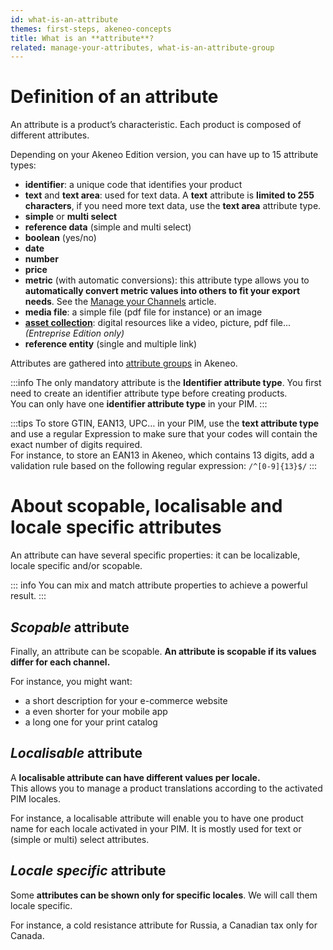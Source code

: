 ```yaml
---
id: what-is-an-attribute
themes: first-steps, akeneo-concepts
title: What is an **attribute**?
related: manage-your-attributes, what-is-an-attribute-group
---
```


# Definition of an attribute

An attribute is a product’s characteristic. Each product is composed of different attributes.

Depending on your Akeneo Edition version, you can have up to 15 attribute types:
- **identifier**: a unique code that identifies your product
- **text** and **text area**: used for text data. A **text** attribute is **limited to 255 characters**, if you need more text data, use the **text area** attribute type.
- **simple** or **multi select**
- **reference data** (simple and multi select)
- **boolean** (yes/no)
- **date**
- **number**
- **price**
- **metric** (with automatic conversions): this attribute type allows you to **automatically convert metric values into others to fit your export needs**. See the [Manage your Channels](/articles/manage-your-channels.html#create-a-channel) article.
- **media file**: a simple file (pdf file for instance) or an image
- **[asset collection](/articles/work-with-assets.html)**: digital resources like a video, picture, pdf file... _(Entreprise Edition only)_
- **reference entity** (single and multiple link)

Attributes are gathered into [attribute groups](/articles/what-is-an-attribute-group.html) in Akeneo.

:::info
The only mandatory attribute is the **Identifier attribute type**. You first need to create an identifier attribute type before creating products.    
You can only have one **identifier attribute type** in your PIM.
:::


:::tips
To store GTIN, EAN13, UPC… in your PIM, use the **text attribute type** and use a regular Expression to make sure that your codes will contain the exact number of digits required.  
For instance, to store an EAN13 in Akeneo, which contains 13 digits, add a validation rule based on the following regular expression: `/^[0-9]{13}$/`
:::


# About scopable, localisable and locale specific attributes

An attribute can have several specific properties: it can be localizable, locale specific and/or scopable.

::: info
You can mix and match attribute properties to achieve a powerful result.
:::

## _Scopable_ attribute

Finally, an attribute can be scopable. **An attribute is scopable if its values differ for each channel.**

For instance, you might want:
- a short description for your e-commerce website
- a even shorter for your mobile app
- a long one for your print catalog

## _Localisable_ attribute

A **localisable attribute can have different values per locale.**  
This allows you to manage a product translations according to the activated PIM locales.  

For instance, a localisable attribute will enable you to have one product name for each locale activated in your PIM. It is mostly used for text or (simple or multi) select attributes.

## _Locale specific_ attribute

Some **attributes can be shown only for specific locales**. We will call them locale specific.

For instance, a cold resistance attribute for Russia, a Canadian tax only for Canada.
